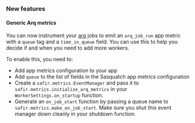 ### New features

#### Generic Arq metrics

You can now instrument your [arq](https://github.com/python-arq/arq) jobs to emit an `arq_job_run` app metric with a `queue` tag and a `time_in_queue` field. You can use this to help you decide if and when you need to add more workers.

To enable this, you need to:

* Add app metrics configuration to your app
* Add `queue` to the list of fields in the Sasquatch app metrics configuration
* Create a `safir.metrics.EventManager` and pass it to `safir.metrics.initialize_arq_metrics` in your `WorkerSettings.on_startup` function.
* Generate an `on_job_start` function by passing a queue name to `safir.metrics.make_on_job_start`.
  Make sure you shut this event manager down cleanly in your shutdown function.
